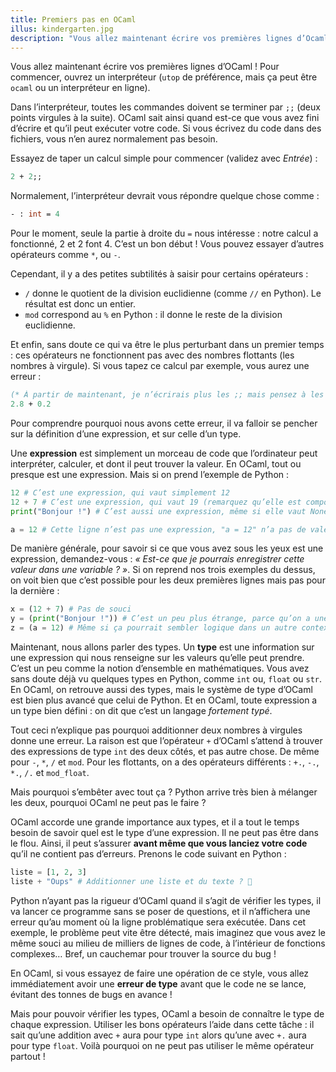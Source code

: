 ```yaml
---
title: Premiers pas en OCaml
illus: kindergarten.jpg
description: "Vous allez maintenant écrire vos premières lignes d’Ocaml : des calculs mathématiques simples pour découvrir la syntaxe de base du langage."
---
```


Vous allez maintenant écrire vos premières lignes d’OCaml !
Pour commencer, ouvrez un interpréteur (`utop` de préférence, mais ça peut être `ocaml` ou un interpréteur en ligne).

Dans l’interpréteur, toutes les commandes doivent se terminer par `;;` (deux points virgules à la suite).
OCaml sait ainsi quand est-ce que vous avez fini d’écrire et qu’il peut exécuter votre code.
Si vous écrivez du code dans des fichiers, vous n’en aurez normalement pas besoin.

Essayez de taper un calcul simple pour commencer (validez avec *Entrée*) :

```ocaml
2 + 2;;
```

Normalement, l’interpréteur devrait vous répondre quelque chose comme :

```ocaml
- : int = 4
```

Pour le moment, seule la partie à droite du `=` nous intéresse : notre calcul a fonctionné, 2 et 2 font 4.
C’est un bon début ! Vous pouvez essayer d’autres opérateurs comme `*`, ou `-`.

Cependant, il y a des petites subtilités à saisir pour certains opérateurs :

- `/` donne le quotient de la division euclidienne (comme `//` en Python). Le résultat est donc un entier.
- `mod` correspond au `%` en Python : il donne le reste de la division euclidienne.

Et enfin, sans doute ce qui va être le plus perturbant dans un premier temps : ces opérateurs ne fonctionnent pas
avec des nombres flottants (les nombres à virgule). Si vous tapez ce calcul par exemple, vous aurez une erreur :

```ocaml
(* À partir de maintenant, je n’écrirais plus les ;; mais pensez à les mettre si besoin *)
2.8 + 0.2
```

Pour comprendre pourquoi nous avons cette erreur, il va falloir se pencher sur la définition d’une expression, et sur celle d’un type.

Une **expression** est simplement un morceau de code que l’ordinateur peut interpréter, calculer, et dont il peut trouver la valeur.
En OCaml, tout ou presque est une expression. Mais si on prend l’exemple de Python :

```python
12 # C’est une expression, qui vaut simplement 12
12 + 7 # C’est une expression, qui vaut 19 (remarquez qu’elle est composée à partir d’autres expressions plus simple, comme 12 et 7)
print("Bonjour !") # C’est aussi une expression, même si elle vaut None (soit rien)

a = 12 # Cette ligne n’est pas une expression, "a = 12" n’a pas de valeur, c’est une juste une instruction
```

De manière générale, pour savoir si ce que vous avez sous les yeux est une expression, demandez-vous :
*« Est-ce que je pourrais enregistrer cette valeur dans une variable ? »*. Si on reprend nos trois exemples du dessus,
on voit bien que c’est possible pour les deux premières lignes mais pas pour la dernière :

```python
x = (12 + 7) # Pas de souci
y = (print("Bonjour !")) # C’est un peu plus étrange, parce qu’on a une variable qui ne contient « rien », mais ça marche
z = (a = 12) # Même si ça pourrait sembler logique dans un autre contexte, "a = 12" n’a pas de valeur, on ne peut pas l’enregistrer
```

Maintenant, nous allons parler des types. Un **type** est une information sur une expression qui nous renseigne sur les valeurs qu’elle
peut prendre. C’est un peu comme la notion d’ensemble en mathématiques.
Vous avez sans doute déjà vu quelques types en Python, comme `int` ou, `float` ou `str`. En OCaml, on retrouve aussi des types,
mais le système de type d’OCaml est bien plus avancé que celui de Python. Et en OCaml, toute expression a un type bien défini : on dit que
c’est un langage *fortement typé*.

Tout ceci n’explique pas pourquoi additionner deux nombres à virgules donne une erreur. La raison est que l’opérateur `+` d’OCaml s’attend
à trouver des expressions de type `int` des deux côtés, et pas autre chose. De même pour `-`, `*`, `/` et `mod`. Pour les flottants, on a des
opérateurs différents : `+.`, `-.`, `*.`, `/.` et `mod_float`.

Mais pourquoi s’embêter avec tout ça ? Python arrive très bien à mélanger les deux, pourquoi OCaml ne peut pas le faire ?

OCaml accorde une grande importance aux types, et il a tout le temps besoin de savoir quel est le type d’une expression.
Il ne peut pas être dans le flou. Ainsi, il peut s’assurer **avant même que vous lanciez votre code** qu’il ne contient pas d’erreurs.
Prenons le code suivant en Python :

```python
liste = [1, 2, 3]
liste + "Oups" # Additionner une liste et du texte ? 🤔️
```

Python n’ayant pas la rigueur d’OCaml quand il s’agit de vérifier les types, il va lancer ce programme sans se poser de questions,
et il n’affichera une erreur qu’au moment où la ligne problématique sera exécutée. Dans cet exemple, le problème peut vite être
détecté, mais imaginez que vous avez le même souci au milieu de milliers de lignes de code, à l’intérieur de fonctions complexes…
Bref, un cauchemar pour trouver la source du bug !

En OCaml, si vous essayez de faire une opération de ce style, vous allez immédiatement avoir une **erreur de type** avant que le code ne
se lance, évitant des tonnes de bugs en avance !

Mais pour pouvoir vérifier les types, OCaml a besoin de connaître le type de chaque expression. Utiliser les bons opérateurs l’aide dans cette tâche :
il sait qu’une addition avec `+` aura pour type `int` alors qu’une avec `+.` aura pour type `float`. Voilà pourquoi on ne peut pas utiliser le même opérateur
partout !
